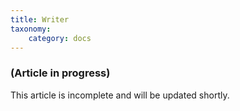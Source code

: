 ```yaml
---
title: Writer
taxonomy:
    category: docs
---
```


### (Article in progress)
This article is incomplete and will be updated shortly.
